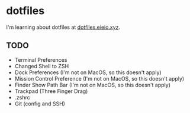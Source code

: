 # dotfiles

I'm learning about dotfiles at [dotfiles.eieio.xyz](http://dotfiles.eieio.xyz).


## TODO
- Terminal Preferences
- Changed Shell to ZSH
- Dock Preferences (I'm not on MacOS, so this doesn't apply)
- Mission Control Preference (I'm not on MacOS, so this doesn't apply)
- Finder Show Path Bar (I'm not on MacOS, so this doesn't apply)
- Trackpad (Three Finger Drag)
- .zshrc
- Git (config and SSH)
